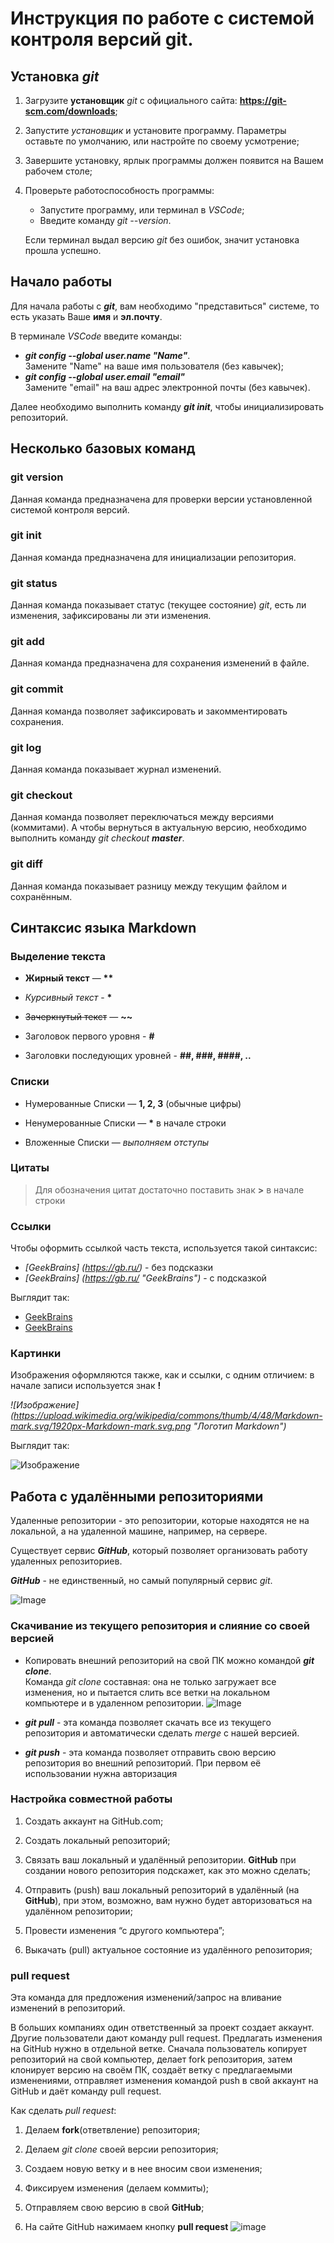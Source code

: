 # **Инструкция по работе с системой контроля версий git.**

## Установка _git_

1. Загрузите **установщик** *git* с официального сайта: **https://git-scm.com/downloads**;
2. Запустите *установщик* и установите программу. Параметры оставьте по умолчанию, или настройте по своему усмотрение;
3. Завершите установку, ярлык программы должен появится на Вашем рабочем столе;
4. Проверьте работоспособность программы:   
    - Запустите программу, или терминал в *VSCode*;  
    - Введите команду *git --version*.     

    Если терминал выдал версию *git* без ошибок, значит установка прошла успешно.

## Начало работы

Для начала работы с **_git_**, вам необходимо "представиться" системе, то есть указать Ваше **имя** и **эл.почту**.

В терминале *VSCode* введите команды:
* _**git config --global user.name "Name"**_.  
Замените "Name" на ваше имя пользователя (без кавычек);
* _**git config --global user.email "email"**_  
Замените "email" на ваш адрес электронной почты (без кавычек).

Далее необходимо выполнить команду _**git init**_, чтобы инициализировать репозиторий.

## Несколько базовых команд

### **git version**

Данная команда предназначена для проверки версии установленной системой контроля версий.

### **git init**

Данная команда предназначена для инициализации репозитория.

### **git status**

Данная команда показывает статус (текущее состояние) *git*, есть ли изменения, зафиксированы ли эти изменения.

### **git add**

Данная команда предназначена для сохранения изменений в файле.

### **git commit**

Данная команда позволяет зафиксировать и закомментировать сохранения.

### **git log**

Данная команда показывает журнал изменений.

### **git checkout**

Данная команда позволяет переключаться между версиями (коммитами). А чтобы вернуться в актуальную версию, необходимо выполнить команду *git checkout **master***.

### **git diff**

Данная команда показывает разницу между текущим файлом и сохранённым.

## Синтаксис языка **Markdown**

### Выделение текста

* **Жирный текст** — __**__

* *Курсивный текст* - __*__
* ~~Зачеркнутый текст~~ — __~~__
* Заголовок первого уровня - __#__
* Заголовки последующих уровней - __##, ###, ####, ..__

### Списки
* Нумерованные Списки —  __1, 2, 3__ (обычные цифры)

* Ненумерованные Списки — __*__ в начале строки
* Вложенные Списки — _выполняем отступы_

### Цитаты

> Для обозначения цитат достаточно поставить знак __>__ в начале строки

### Ссылки

Чтобы оформить ссылкой часть текста, используется такой синтаксис:  
* _[GeekBrains] (https://gb.ru/)_ - без подсказки 
* _[GeekBrains] (https://gb.ru/ "GeekBrains")_ - с подсказкой

Выглядит так:

* [GeekBrains](https://gb.ru/)  
* [GeekBrains](https://gb.ru/ "GeekBrains")

### Картинки

Изображения оформляются также, как и ссылки, с одним отличием: в начале записи используется знак **!**

*![Изображение] (https://upload.wikimedia.org/wikipedia/commons/thumb/4/48/Markdown-mark.svg/1920px-Markdown-mark.svg.png "Логотип Markdown")*

Выглядит так:  

![Изображение](https://upload.wikimedia.org/wikipedia/commons/thumb/4/48/Markdown-mark.svg/1920px-Markdown-mark.svg.png "Логотип Markdown")

## Работа с удалёнными репозиториями

 Удаленные репозитории - это репозитории, которые находятся не на локальной, а на удаленной машине, например, на сервере.

 Существует сервис _**GitHub**_, который позволяет организовать работу удаленных репозиториев.

 _**GitHub**_ - не единственный, но самый популярный сервис _*git*_.

 ![Image](ghimage.png "Логотип GitHub")

 ### Скачивание из текущего репозитория и слияние со своей версией

 * Копировать внешний репозиторий на свой ПК можно командой _**git clone**_.  
 Команда *git clone* составная: она не только загружает все изменения, но и пытается слить все ветки на локальном компьютере и в удаленном репозитории. ![Image](clone.png "Копируем внешний репозиторий на свой ПК, адрес указан после команды")

 * _**git pull**_ - эта команда позволяет скачать все из текущего репозитория и автоматически сделать *merge* с нашей версией.

 * _**git push**_ - эта команда позволяет отправить свою версию репозитория во внешний репозиторий. При первом её использовании нужна авторизация

### Настройка совместной работы

1. Создать аккаунт на GitHub.com;

2. Создать локальный репозиторий;
3. Связать ваш локальный и удалённый репозитории. **GitHub** при создании нового репозитория подскажет, как это можно сделать;
4. Отправить (push) ваш локальный репозиторий в удалённый (на **GitHub**), при этом, возможно, вам нужно будет авторизоваться на удалённом репозитории;
5. Провести изменения “с другого компьютера”;
6. Выкачать (pull) актуальное состояние из удалённого репозитория;

### pull request 

Эта команда для предложения изменений/запрос на вливание изменений в репозиторий.  

В больших компаниях один ответственный за проект создает аккаунт. Другие пользователи дают
команду pull request. Предлагать изменения на GitHub нужно в отдельной ветке. Сначала пользователь копирует репозиторий на свой компьютер, делает fork репозитория, затем клонирует версию на своём ПК, создаёт ветку с предлагаемыми изменениями, отправляет изменения командой push в свой аккаунт на GitHub и даёт команду pull request. 

Как сделать *pull request*:  
1. Делаем **fork**(ответвление) репозитория;

2. Делаем *git clone* своей версии репозитория;
3. Создаем новую ветку и в нее вносим свои изменения;
4. Фиксируем изменения (делаем коммиты);
5. Отправляем свою версию в свой **GitHub**;
6. На сайте GitHub нажимаем кнопку **pull request**
![image](pull_request.png "Кнопка pull request")

